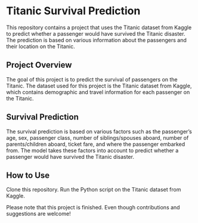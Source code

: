 # Titanic Survival Prediction
This repository contains a project that uses the Titanic dataset from Kaggle to predict whether a passenger would have survived the Titanic disaster. The prediction is based on various information about the passengers and their location on the Titanic.

## Project Overview
The goal of this project is to predict the survival of passengers on the Titanic. The dataset used for this project is the Titanic dataset from Kaggle, which contains demographic and travel information for each passenger on the Titanic.

## Survival Prediction
The survival prediction is based on various factors such as the passenger’s age, sex, passenger class, number of siblings/spouses aboard, number of parents/children aboard, ticket fare, and where the passenger embarked from. The model takes these factors into account to predict whether a passenger would have survived the Titanic disaster.

## How to Use
Clone this repository.
Run the Python script on the Titanic dataset from Kaggle.

Please note that this project is finished. Even though contributions and suggestions are welcome!
